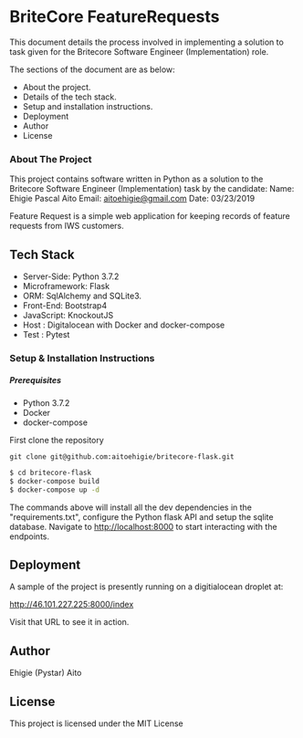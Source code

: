
# BriteCore FeatureRequests

This document details the process involved in implementing a solution to task given for the Britecore Software Engineer (Implementation) role.

The sections of the document are as below:
* About the project.
* Details of the tech stack.
* Setup and installation instructions.
* Deployment
* Author
* License


### About The Project
This project contains software written in Python as a solution to the Britecore Software Engineer (Implementation) task by the candidate:
Name: Ehigie Pascal Aito
Email: <aitoehigie@gmail.com>
Date: 03/23/2019

Feature Request is a simple web application for keeping records of feature requests from IWS customers.

## Tech Stack

* Server-Side: Python 3.7.2
* Microframework: Flask
* ORM: SqlAlchemy and SQLite3.
* Front-End: Bootstrap4
* JavaScript: KnockoutJS
* Host : Digitalocean with Docker and docker-compose
* Test : Pytest


### Setup & Installation Instructions

#####  Prerequisites

* Python 3.7.2
* Docker
* docker-compose

First clone the repository

```
git clone git@github.com:aitoehigie/britecore-flask.git
```

```sh
$ cd britecore-flask
$ docker-compose build
$ docker-compose up -d
```
The commands above will install all the dev dependencies in the "requirements.txt", configure the Python flask API and setup the sqlite database.
Navigate to <http://localhost:8000> to start interacting with the endpoints.


## Deployment
A sample of the project is presently running on a digitialocean droplet at: 

http://46.101.227.225:8000/index

Visit that URL to see it in action.

## Author

Ehigie (Pystar) Aito

## License

This project is licensed under the MIT License

